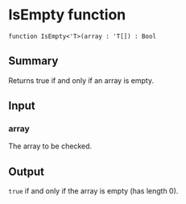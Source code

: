 # IsEmpty function

`function IsEmpty<'T>(array : 'T[]) : Bool`

## Summary
Returns true if and only if an array is empty.

## Input
### array
The array to be checked.

## Output
`true` if and only if the array is empty (has length 0).
